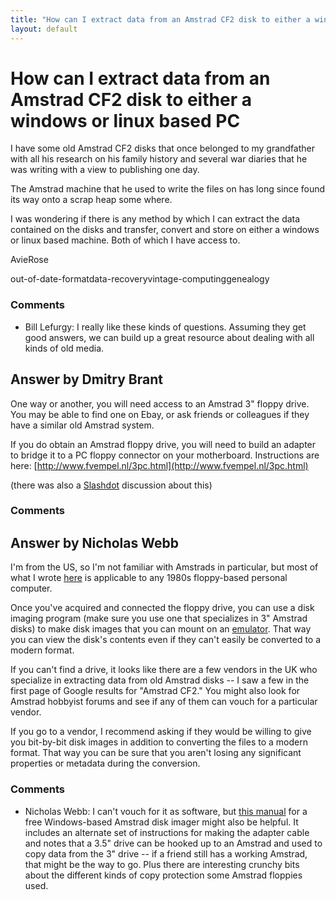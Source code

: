 ```yaml
---
title: "How can I extract data from an Amstrad CF2 disk to either a windows or linux based PC"
layout: default
---
```

How can I extract data from an Amstrad CF2 disk to either a windows or linux based PC
=====================
I have some old Amstrad CF2 disks that once belonged to my grandfather
with all his research on his family history and several war diaries that
he was writing with a view to publishing one day.

The Amstrad machine that he used to write the files on has long since
found its way onto a scrap heap some where.

I was wondering if there is any method by which I can extract the data
contained on the disks and transfer, convert and store on either a
windows or linux based machine. Both of which I have access to.

AvieRose

<div class="tags"><span class="tag">out-of-date-format</span><span class="tag">data-recovery</span><span class="tag">vintage-computing</span><span class="tag">genealogy</span></div>

### Comments ###
* Bill Lefurgy: I really like these kinds of questions. Assuming they get good answers,
we can build up a great resource about dealing with all kinds of old
media.


Answer by Dmitry Brant
----------------
One way or another, you will need access to an Amstrad 3" floppy drive.
You may be able to find one on Ebay, or ask friends or colleagues if
they have a similar old Amstrad system.

If you do obtain an Amstrad floppy drive, you will need to build an
adapter to bridge it to a PC floppy connector on your motherboard.
Instructions are here:
[http://www.fvempel.nl/3pc.html](http://www.fvempel.nl/3pc.html)

(there was also a
[Slashdot](http://ask.slashdot.org/story/08/05/08/1523257/retrieving-data-from-old-amstrad-floppies)
discussion about this)

### Comments ###

Answer by Nicholas Webb
----------------
I'm from the US, so I'm not familiar with Amstrads in particular, but
most of what I wrote
[here](http://digitalpreservation.stackexchange.com/questions/19/extracting-data-from-and-preserving-3-5in-floppy-disks-used-in-a-macintosh-se-1)
is applicable to any 1980s floppy-based personal computer.

Once you've acquired and connected the floppy drive, you can use a disk
imaging program (make sure you use one that specializes in 3" Amstrad
disks) to make disk images that you can mount on an
[emulator](http://en.wikipedia.org/wiki/List_of_computer_system_emulators#Amstrad_CPC).
That way you can view the disk's contents even if they can't easily be
converted to a modern format.

If you can't find a drive, it looks like there are a few vendors in the
UK who specialize in extracting data from old Amstrad disks -- I saw a
few in the first page of Google results for "Amstrad CF2." You might
also look for Amstrad hobbyist forums and see if any of them can vouch
for a particular vendor.

If you go to a vendor, I recommend asking if they would be willing to
give you bit-by-bit disk images in addition to converting the files to a
modern format. That way you can be sure that you aren't losing any
significant properties or metadata during the conversion.

### Comments ###
* Nicholas Webb: I can't vouch for it as software, but [this
manual](http://simonowen.com/samdisk/cpc/) for a free Windows-based
Amstrad disk imager might also be helpful. It includes an alternate set
of instructions for making the adapter cable and notes that a 3.5" drive
can be hooked up to an Amstrad and used to copy data from the 3" drive
-- if a friend still has a working Amstrad, that might be the way to go.
Plus there are interesting crunchy bits about the different kinds of
copy protection some Amstrad floppies used.

